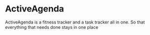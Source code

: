 # ActiveAgenda
ActiveAgenda is a fitness tracker and a task tracker all in one. So that everything that needs done stays in one place
